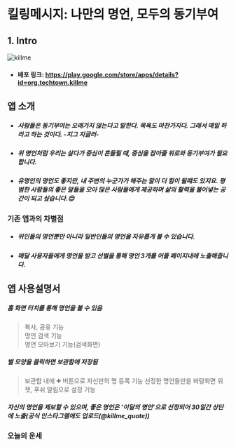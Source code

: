 # 킬링메시지: 나만의 명언, 모두의 동기부여
## 1. Intro
![killme](https://user-images.githubusercontent.com/72978589/165931870-ed88ecfe-9dc5-4ed1-9861-d42925533235.png)  
* #### 배포 링크: https://play.google.com/store/apps/details?id=org.techtown.killme  

## 앱 소개
* ##### 사람들은 동기부여는 오래가지 않는다고 말한다. 목욕도 마찬가지다. 그래서 매일 하라고 하는 것이다. -지그 지글러-  
* ##### 위 명언처럼 우리는 살다가 중심이 흔들릴 때, 중심을 잡아줄 위로와 동기부여가 필요합니다. 
* ##### 유명인의 명언도 좋지만, 내 주변의 누군가가 해주는 말이 더 힘이 될떄도 있지요. 평범한 사람들의 좋은 말들을 모아 많은 사람들에게 제공하며 삶의 활력을 불어넣는 공간이 되고 싶습니다.:blush:
### 기존 앱과의 차별점
* ##### 위인들의 명언뿐만 아니라 일반인들의 명언을 자유롭게 볼 수 있습니다.
* ##### 매달 사용자들에게 명언을 받고 선별을 통해 명언 3개를 어플 페이지내에 노출해줍니다.
## 앱 사용설명서
##### 홈 화면 터치를 통해 명언을 볼 수 있음
> 복사, 공유 기능  
> 명언 검색 기능  
> 명언 모아보기 기능(검색화면)  
##### 별 모양을 클릭하면 보관함에 저장됨
> 보관함 내에 :heavy_plus_sign: 버튼으로 자신만의 명 등록 기능
> 선정한 명언들만을 바탕화면 위젯, 푸쉬 알림으로 설정 기능
##### 자신의 명언을 제보할 수 있으며, 좋은 명언은 '이달의 명언'으로 선정되어 30일간 상단에 노출(공식 인스타그램에도 업로드(@killme_quote))
### 오늘의 운세
